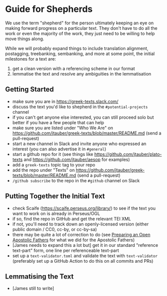 # Guide for Shepherds

We use the term "shepherd" for the person ultimately keeping an eye on making forward progress on a particular text. They don't have to do all the work or even the majority of the work, they just need to be willing to help move things along.

While we will probably expand things to include translation alignment, postagging, treebanking, sembanking, and more at some point, the initial milestones for a text are:

1. get a clean version with a referencing scheme in our format
2. lemmatise the text and resolve any ambiguities in the lemmatisation

## Getting Started

* make sure you are in <https://greek-texts.slack.com/>
* discuss the text you'd like to shepherd in the `#potential-projects` channel
* if you can't get anyone else interested, you can still proceed solo but better if you have a few people that can help
* make sure you are listed under "Who We Are" on <https://github.com/jtauber/greek-texts/blob/master/README.md> (send a pull-request)
* start a new channel in Slack and invite anyone who expressed an interest (you can also advertise it in `#general`)
* start a github repo for it (see things like <https://github.com/jtauber/plato-texts> and <https://github.com/jtauber/aesop>  for examples)
* add a `greek-texts` topic tag to your repo
* add the repo under "Texts" on <https://github.com/jtauber/greek-texts/blob/master/README.md> (send a pull-request)
* `/github subscribe` to the repo in the `#github` channel on Slack

## Putting Together the Initial Text

* check Scaife (<https://scaife.perseus.org/library/>) to see if the text you want to work on is already in Perseus/OGL
* if so, find the repo in GitHub and get the relevant TEI XML
* if not, you'll need to track down an openly-licensed version (either public domain / CC0, cc-by, or cc-by-sa)
* there may be quite a lot of correction to do (see [Preparing an Open Apostolic Fathers](https://jktauber.com/2018/11/01/preparing-open-apostolic-fathers/) for what we did for the Apostolic Fathers)
* [James needs to expand this a lot but] get it in our standard "reference text-part" form, one line per referenceable text-part
* set up a `text-validator.toml` and validate the text with `text-validator` (preferably set up a GitHub Action to do this on all commits and PRs)

## Lemmatising the Text

* [James still to write]

